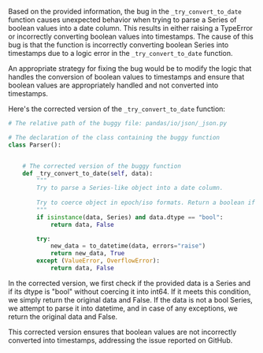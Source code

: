 Based on the provided information, the bug in the `_try_convert_to_date` function causes unexpected behavior when trying to parse a Series of boolean values into a date column. This results in either raising a TypeError or incorrectly converting boolean values into timestamps. The cause of this bug is that the function is incorrectly converting boolean Series into timestamps due to a logic error in the `_try_convert_to_date` function.

An appropriate strategy for fixing the bug would be to modify the logic that handles the conversion of boolean values to timestamps and ensure that boolean values are appropriately handled and not converted into timestamps.

Here's the corrected version of the `_try_convert_to_date` function:

```python
# The relative path of the buggy file: pandas/io/json/_json.py

# The declaration of the class containing the buggy function
class Parser():


    # The corrected version of the buggy function
    def _try_convert_to_date(self, data):
        """
        Try to parse a Series-like object into a date column.
        
        Try to coerce object in epoch/iso formats. Return a boolean if parsing was successful.
        """
        if isinstance(data, Series) and data.dtype == "bool":
            return data, False

        try:
            new_data = to_datetime(data, errors="raise")
            return new_data, True
        except (ValueError, OverflowError):
            return data, False
```

In the corrected version, we first check if the provided data is a Series and if its dtype is "bool" without coercing it into int64. If it meets this condition, we simply return the original data and False. If the data is not a bool Series, we attempt to parse it into datetime, and in case of any exceptions, we return the original data and False.

This corrected version ensures that boolean values are not incorrectly converted into timestamps, addressing the issue reported on GitHub.